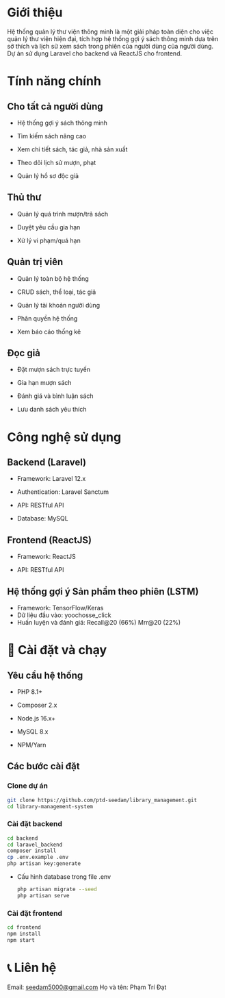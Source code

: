 # Giới thiệu
Hệ thống quản lý thư viện thông minh là một giải pháp toàn diện cho việc quản lý thư viện hiện đại, tích hợp hệ thống gợi ý sách thông minh dựa trên sở thích và lịch sử xem sách trong phiên của người dùng của người dùng. Dự án sử dụng Laravel cho backend và ReactJS cho frontend.

#  Tính năng chính

## Cho tất cả người dùng

- Hệ thống gợi ý sách thông minh

- Tìm kiếm sách nâng cao

- Xem chi tiết sách, tác giả, nhà sản xuất

- Theo dõi lịch sử mượn, phạt

- Quản lý hồ sơ độc giả

## Thủ thư

- Quản lý quá trình mượn/trả sách

- Duyệt yêu cầu gia hạn

- Xử lý vi phạm/quá hạn

## Quản trị viên

- Quản lý toàn bộ hệ thống

- CRUD sách, thể loại, tác giả

- Quản lý tài khoản người dùng

- Phân quyền hệ thống

- Xem báo cáo thống kê

## Đọc giả

- Đặt mượn sách trực tuyến

- Gia hạn mượn sách

- Đánh giá và bình luận sách

- Lưu danh sách yêu thích

# Công nghệ sử dụng

## Backend (Laravel)

- Framework: Laravel 12.x

- Authentication: Laravel Sanctum

- API: RESTful API

- Database: MySQL

## Frontend (ReactJS)

- Framework: ReactJS

- API: RESTful API

## Hệ thống gợi ý Sản phẩm theo phiên (LSTM)
- Framework: TensorFlow/Keras
- Dữ liệu đầu vào: yoochosse_click
- Huấn luyện và đánh giá: Recall@20 (66%) Mrr@20 (22%)

# 🚀 Cài đặt và chạy

## Yêu cầu hệ thống
- PHP 8.1+

- Composer 2.x

- Node.js 16.x+

- MySQL 8.x

- NPM/Yarn

## Các bước cài đặt

### Clone dự án

```bash
git clone https://github.com/ptd-seedam/library_management.git
cd library-management-system
```

### Cài đặt backend
```bash
cd backend
cd laravel_backend
composer install
cp .env.example .env
php artisan key:generate
```
- Cấu hình database trong file .env
  ```bash
  php artisan migrate --seed
  php artisan serve
  ```
### Cài đặt frontend
```bash
cd frontend
npm install
npm start
```
# 📞 Liên hệ
Email: seedam5000@gmail.com
Họ và tên: Phạm Trí Đạt



